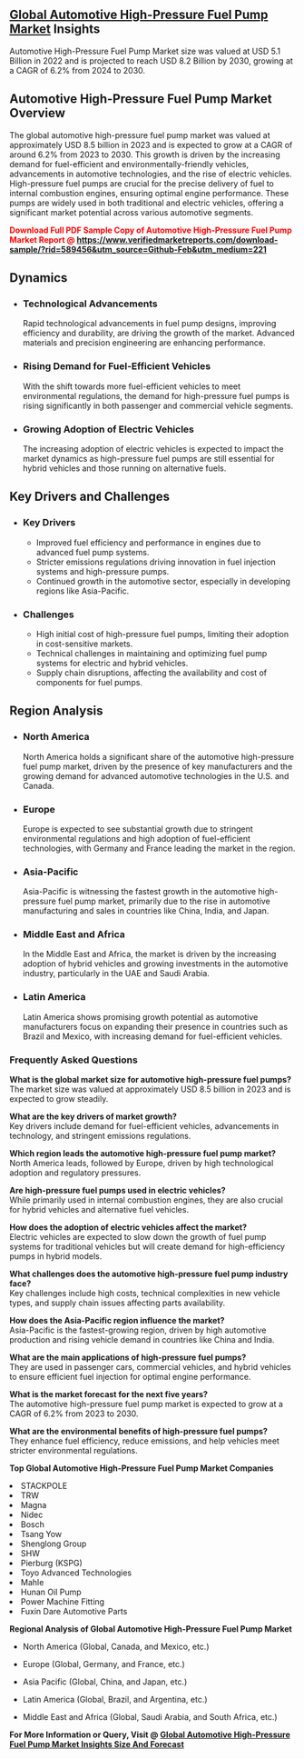<h2><a href="https://www.verifiedmarketreports.com/download-sample/?rid=589456&amp;utm_source=Github&amp;utm_medium=221" target="_blank">Global Automotive High-Pressure Fuel Pump Market</a> Insights</h2><p>Automotive High-Pressure Fuel Pump Market size was valued at USD 5.1 Billion in 2022 and is projected to reach USD 8.2 Billion by 2030, growing at a CAGR of 6.2% from 2024 to 2030.</p><p> <h2>Automotive High-Pressure Fuel Pump Market Overview</h2> <p>The global automotive high-pressure fuel pump market was valued at approximately USD 8.5 billion in 2023 and is expected to grow at a CAGR of around 6.2% from 2023 to 2030. This growth is driven by the increasing demand for fuel-efficient and environmentally-friendly vehicles, advancements in automotive technologies, and the rise of electric vehicles. High-pressure fuel pumps are crucial for the precise delivery of fuel to internal combustion engines, ensuring optimal engine performance. These pumps are widely used in both traditional and electric vehicles, offering a significant market potential across various automotive segments.</p> <p><b><p><span class=""><span style="color: #ff0000;"><strong>Download Full PDF Sample Copy of Automotive High-Pressure Fuel Pump Market Report</strong> @ </span><a href="https://www.verifiedmarketreports.com/download-sample/?rid=589456&amp;utm_source=Github-Feb&amp;utm_medium=221" target="_blank">https://www.verifiedmarketreports.com/download-sample/?rid=589456&amp;utm_source=Github-Feb&amp;utm_medium=221</a></span></p></b></p> <h2>Dynamics</h2> <ul> <li><h3>Technological Advancements</h3> Rapid technological advancements in fuel pump designs, improving efficiency and durability, are driving the growth of the market. Advanced materials and precision engineering are enhancing performance.</li> <li><h3>Rising Demand for Fuel-Efficient Vehicles</h3> With the shift towards more fuel-efficient vehicles to meet environmental regulations, the demand for high-pressure fuel pumps is rising significantly in both passenger and commercial vehicle segments.</li> <li><h3>Growing Adoption of Electric Vehicles</h3> The increasing adoption of electric vehicles is expected to impact the market dynamics as high-pressure fuel pumps are still essential for hybrid vehicles and those running on alternative fuels.</li> </ul> <h2>Key Drivers and Challenges</h2> <ul> <li><h3>Key Drivers</h3> <ul> <li>Improved fuel efficiency and performance in engines due to advanced fuel pump systems.</li> <li>Stricter emissions regulations driving innovation in fuel injection systems and high-pressure pumps.</li> <li>Continued growth in the automotive sector, especially in developing regions like Asia-Pacific.</li> </ul> </li> <li><h3>Challenges</h3> <ul> <li>High initial cost of high-pressure fuel pumps, limiting their adoption in cost-sensitive markets.</li> <li>Technical challenges in maintaining and optimizing fuel pump systems for electric and hybrid vehicles.</li> <li>Supply chain disruptions, affecting the availability and cost of components for fuel pumps.</li> </ul> </li> </ul> <h2>Region Analysis</h2> <ul> <li><h3>North America</h3> North America holds a significant share of the automotive high-pressure fuel pump market, driven by the presence of key manufacturers and the growing demand for advanced automotive technologies in the U.S. and Canada.</li> <li><h3>Europe</h3> Europe is expected to see substantial growth due to stringent environmental regulations and high adoption of fuel-efficient technologies, with Germany and France leading the market in the region.</li> <li><h3>Asia-Pacific</h3> Asia-Pacific is witnessing the fastest growth in the automotive high-pressure fuel pump market, primarily due to the rise in automotive manufacturing and sales in countries like China, India, and Japan.</li> <li><h3>Middle East and Africa</h3> In the Middle East and Africa, the market is driven by the increasing adoption of hybrid vehicles and growing investments in the automotive industry, particularly in the UAE and Saudi Arabia.</li> <li><h3>Latin America</h3> Latin America shows promising growth potential as automotive manufacturers focus on expanding their presence in countries such as Brazil and Mexico, with increasing demand for fuel-efficient vehicles.</li> </ul> <h3>Frequently Asked Questions</h3> <p><b>What is the global market size for automotive high-pressure fuel pumps?</b><br> The market size was valued at approximately USD 8.5 billion in 2023 and is expected to grow steadily.</p> <p><b>What are the key drivers of market growth?</b><br> Key drivers include demand for fuel-efficient vehicles, advancements in technology, and stringent emissions regulations.</p> <p><b>Which region leads the automotive high-pressure fuel pump market?</b><br> North America leads, followed by Europe, driven by high technological adoption and regulatory pressures.</p> <p><b>Are high-pressure fuel pumps used in electric vehicles?</b><br> While primarily used in internal combustion engines, they are also crucial for hybrid vehicles and alternative fuel vehicles.</p> <p><b>How does the adoption of electric vehicles affect the market?</b><br> Electric vehicles are expected to slow down the growth of fuel pump systems for traditional vehicles but will create demand for high-efficiency pumps in hybrid models.</p> <p><b>What challenges does the automotive high-pressure fuel pump industry face?</b><br> Key challenges include high costs, technical complexities in new vehicle types, and supply chain issues affecting parts availability.</p> <p><b>How does the Asia-Pacific region influence the market?</b><br> Asia-Pacific is the fastest-growing region, driven by high automotive production and rising vehicle demand in countries like China and India.</p> <p><b>What are the main applications of high-pressure fuel pumps?</b><br> They are used in passenger cars, commercial vehicles, and hybrid vehicles to ensure efficient fuel injection for optimal engine performance.</p> <p><b>What is the market forecast for the next five years?</b><br> The automotive high-pressure fuel pump market is expected to grow at a CAGR of 6.2% from 2023 to 2030.</p> <p><b>What are the environmental benefits of high-pressure fuel pumps?</b><br> They enhance fuel efficiency, reduce emissions, and help vehicles meet stricter environmental regulations.</p> </p><p><strong>Top Global Automotive High-Pressure Fuel Pump Market Companies</strong></p><div data-test-id=""><p><li>STACKPOLE</li><li> TRW</li><li> Magna</li><li> Nidec</li><li> Bosch</li><li> Tsang Yow</li><li> Shenglong Group</li><li> SHW</li><li> Pierburg (KSPG)</li><li> Toyo Advanced Technologies</li><li> Mahle</li><li> Hunan Oil Pump</li><li> Power Machine Fitting</li><li> Fuxin Dare Automotive Parts</li></p><div><strong>Regional Analysis of&nbsp;Global Automotive High-Pressure Fuel Pump Market</strong></div><ul><li dir="ltr"><p dir="ltr">North America&nbsp;(Global, Canada, and Mexico, etc.)</p></li><li dir="ltr"><p dir="ltr">Europe (Global, Germany, and France, etc.)</p></li><li dir="ltr"><p dir="ltr">Asia Pacific&nbsp;(Global, China, and Japan, etc.)</p></li><li dir="ltr"><p dir="ltr">Latin America&nbsp;(Global, Brazil, and Argentina, etc.)</p></li><li dir="ltr">Middle East and Africa&nbsp;(Global, Saudi Arabia, and South Africa, etc.)</li></ul><p><strong>For More Information or Query, Visit @&nbsp;</strong><strong><a href="https://www.verifiedmarketreports.com/product/automotive-high-pressure-fuel-pump-market/?utm_source=Github&amp;utm_medium=221" target="_blank">Global Automotive High-Pressure Fuel Pump Market Insights Size And Forecast</a></strong></p></div>
